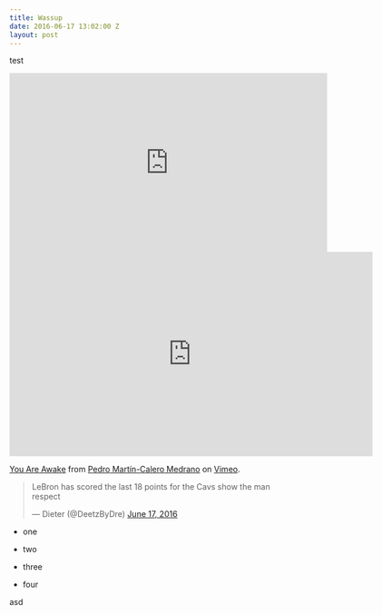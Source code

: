 ```yaml
---
title: Wassup
date: 2016-06-17 13:02:00 Z
layout: post
---
```


test

<iframe width="560" height="315" src="https://www.youtube.com/embed/a2VJqud3Ls8" frameborder="0" allowfullscreen></iframe>

<iframe src="https://player.vimeo.com/video/170638114" width="640" height="360" frameborder="0" webkitallowfullscreen mozallowfullscreen allowfullscreen></iframe> <p><a href="https://vimeo.com/170638114">You Are Awake</a> from <a href="https://vimeo.com/user9970529">Pedro Mart&iacute;n-Calero Medrano</a> on <a href="https://vimeo.com">Vimeo</a>.</p>

<blockquote class="twitter-tweet" data-lang="en"><p lang="en" dir="ltr">LeBron has scored the last 18 points for the Cavs show the man respect</p>&mdash; Dieter (@DeetzByDre) <a href="https://twitter.com/DeetzByDre/status/743645526847983616">June 17, 2016</a></blockquote><script async src="//platform.twitter.com/widgets.js" charset="utf-8"></script>

* one

* two

* three

* four

asd